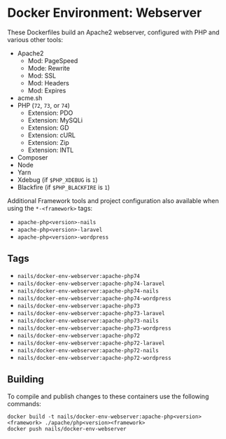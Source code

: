 # Docker Environment: Webserver

These Dockerfiles build an Apache2 webserver, configured with PHP and various other tools:

- Apache2
    + Mod: PageSpeed
    + Mode: Rewrite
    + Mod: SSL
    + Mod: Headers
    + Mod: Expires
- acme.sh
- PHP (`72`, `73`, or `74`)
    + Extension: PDO
    + Extension: MySQLi
    + Extension: GD
    + Extension: cURL
    + Extension: Zip
    + Extension: INTL
- Composer
- Node
- Yarn
- Xdebug (if `$PHP_XDEBUG` is `1`)
- Blackfire (if `$PHP_BLACKFIRE` is `1`)

Additional Framework tools and project configuration also available when using the `*-<framework>` tags:

- `apache-php<version>-nails`
- `apache-php<version>-laravel`
- `apache-php<version>-wordpress`


## Tags

- `nails/docker-env-webserver:apache-php74`
- `nails/docker-env-webserver:apache-php74-laravel`
- `nails/docker-env-webserver:apache-php74-nails`
- `nails/docker-env-webserver:apache-php74-wordpress`
- `nails/docker-env-webserver:apache-php73`
- `nails/docker-env-webserver:apache-php73-laravel`
- `nails/docker-env-webserver:apache-php73-nails`
- `nails/docker-env-webserver:apache-php73-wordpress`
- `nails/docker-env-webserver:apache-php72`
- `nails/docker-env-webserver:apache-php72-laravel`
- `nails/docker-env-webserver:apache-php72-nails`
- `nails/docker-env-webserver:apache-php72-wordpress`

## Building

To compile and publish changes to these containers use the following commands:

```
docker build -t nails/docker-env-webserver:apache-php<version><framework> ./apache/php<version><framework>
docker push nails/docker-env-webserver
```
